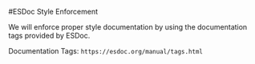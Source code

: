 #ESDoc Style Enforcement 

We will enforce proper style documentation by using the documentation tags provided by ESDoc.

Documentation Tags: `https://esdoc.org/manual/tags.html`